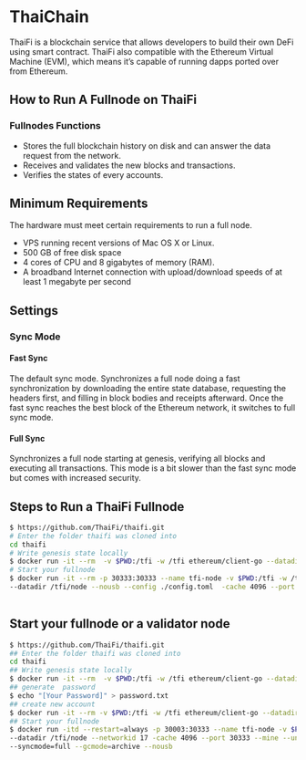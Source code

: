 # ThaiChain

ThaiFi is a blockchain service that allows developers to build their own DeFi  using smart contract. ThaiFi also compatible with the Ethereum Virtual Machine (EVM), which means it’s capable of running dapps ported over from Ethereum.

## How to Run A Fullnode on ThaiFi
### Fullnodes Functions
- Stores the full blockchain history on disk and can answer the data request from the network.
- Receives and validates the new blocks and transactions.
- Verifies the states of every accounts.

## Minimum Requirements
The hardware must meet certain requirements to run a full node.
- VPS running recent versions of Mac OS X or Linux.
- 500 GB of free disk space
- 4 cores of CPU and 8 gigabytes of memory (RAM).
- A broadband Internet connection with upload/download speeds of at least 1 megabyte per second

## Settings
### Sync Mode
#### Fast Sync
The default sync mode. Synchronizes a full node doing a fast synchronization by downloading the entire state database, requesting the headers first, and filling in block bodies and receipts afterward. Once the fast sync reaches the best block of the Ethereum network, it switches to full sync mode.

#### Full Sync
Synchronizes a full node starting at genesis, verifying all blocks and executing all transactions. This mode is a bit slower than the fast sync mode but comes with increased security.

## Steps to Run a ThaiFi Fullnode
```bash
$ https://github.com/ThaiFi/thaifi.git
# Enter the folder thaifi was cloned into
cd thaifi
# Write genesis state locally
$ docker run -it --rm  -v $PWD:/tfi -w /tfi ethereum/client-go --datadir /tfi/node init genesis.json
# Start your fullnode
$ docker run -it --rm -p 30333:30333 --name tfi-node -v $PWD:/tfi -w /tfi ethereum/client-go \ 
--datadir /tfi/node --nousb --config ./config.toml  -cache 4096 --port 30333
 
```
## Start your fullnode or a validator node
```bash
$ https://github.com/ThaiFi/thaifi.git
## Enter the folder thaifi was cloned into
cd thaifi
## Write genesis state locally
$ docker run -it --rm  -v $PWD:/tfi -w /tfi ethereum/client-go --datadir /tfi/node init genesis.json
## generate  password
$ echo "[Your Password]" > password.txt
## create new account
$ docker run -it --rm -v $PWD:/tfi -w /tfi ethereum/client-go --datadir /tfi/node --password password.txt account new
## Start your fullnode
$ docker run -itd --restart=always -p 30003:30333 --name tfi-node -v $PWD:/tfi -w /tfi ethereum/client-go \
--datadir /tfi/node --networkid 17 -cache 4096 --port 30333 --mine --unlock [account] --password password.txt \
--syncmode=full --gcmode=archive --nousb

```
